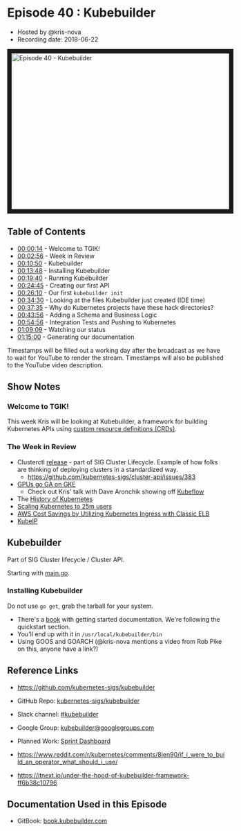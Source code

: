 # Episode 40 : Kubebuilder

- Hosted by @kris-nova
- Recording date: 2018-06-22

<!--- Thumbnailed embed of the video, n8Xo_ghCIOSY is the video id from the youtube url
Note the 0.jpg for the thumbnail --->

<a href="http://www.youtube.com/watch?feature=player_embedded&v=N-lTSk1bGAg
" target="_blank"><img src="http://img.youtube.com/vi/N-lTSk1bGAg/0.jpg" 
alt="Episode 40 - Kubebuilder" width="640" height="360" border="10" /></a>

## Table of Contents

- [00:00:14](https://youtu.be/N-lTSk1bGAg?t=14s) - Welcome to TGIK!
- [00:02:56](https://youtu.be/N-lTSk1bGAg?t=2m56s) - Week in Review
- [00:10:50](https://youtu.be/N-lTSk1bGAg?t=10m50s) - Kubebuilder
- [00:13:48](https://youtu.be/N-lTSk1bGAg?t=13m48s) - Installing Kubebuilder
- [00:19:40](https://youtu.be/N-lTSk1bGAg?t=19m40s) - Running Kubebuilder
- [00:24:45](https://youtu.be/N-lTSk1bGAg?t=24m45s) - Creating our first API
- [00:26:10](https://youtu.be/N-lTSk1bGAg?t=26m10s) - Our first `kubebuilder init`
- [00:34:30](https://youtu.be/N-lTSk1bGAg?t=34m30s) - Looking at the files Kubebuilder just created (IDE time)
- [00:37:35](https://youtu.be/N-lTSk1bGAg?t=37m35s) - Why do Kubernetes projects have these hack directories? 
- [00:43:56](https://youtu.be/N-lTSk1bGAg?t=43m56s) - Adding a Schema and Business Logic
- [00:54:56](https://youtu.be/N-lTSk1bGAg?t=54m56s) - Integration Tests and Pushing to Kubernetes
- [01:09:09](https://youtu.be/N-lTSk1bGAg?t=1h9m9s) - Watching our status
- [01:15:00](https://youtu.be/N-lTSk1bGAg?t=1h15m) - Generating our documentation

Timestamps will be filled out a working day after the broadcast as we have to wait for YouTube to render the stream. Timestamps will also be published to the YouTube video description. 

## Show Notes

### Welcome to TGIK!

This week Kris will be looking at Kubebuilder, a framework for building Kubernetes APIs using [custom resource definitions (CRDs)](https://kubernetes.io/docs/concepts/extend-kubernetes/api-extension/custom-resources/).

### The Week in Review

- Clusterctl [release](https://github.com/kubernetes-sigs/cluster-api) - part of SIG Cluster Lifecycle. Example of how folks are thinking of deploying clusters in a standardized way. 
    - https://github.com/kubernetes-sigs/cluster-api/issues/383
- [GPUs go GA on GKE](https://cloudplatform.googleblog.com/2018/06/GPUs-as-a-service-with-Kubernetes-Engine-are-now-generally-available.html)
    - Check out Kris' talk with Dave Aronchik showing off [Kubeflow](https://www.youtube.com/watch?v=givpqZ2IchI)
- The [History of Kubernetes](https://blog.risingstack.com/the-history-of-kubernetes/)
- [Scaling Kubernetes to 25m users](https://medium.com/@brendanrius/scaling-kubernetes-for-25m-users-a7937e3536a0)
- [AWS Cost Savings by Utilizing Kubernetes Ingress with Classic ELB](https://akomljen.com/aws-cost-savings-by-utilizing-kubernetes-ingress-with-classic-elb/)
- [KubeIP](https://kubeip.com/)

## Kubebuilder

Part of SIG Cluster lifecycle / Cluster API. 

Starting with [main.go](https://github.com/kubernetes-sigs/kubebuilder/blob/master/cmd/kubebuilder/main.go). 

### Installing Kubebuilder

Do not use `go get`, grab the tarball for your system. 

- There's a [book](http://book.kubebuilder.io) with getting started documentation. We're following the quickstart section. 
- You'll end up with it in `/usr/local/kubebuilder/bin`
- Using GOOS and GOARCH (@kris-nova mentions a video from Rob Pike on this, anyone have a link?)

## Reference Links

- https://github.com/kubernetes-sigs/kubebuilder
- GitHub Repo: [kubernetes-sigs/kubebuilder](https://github.com/kubernetes-sigs/kubebuilder)
- Slack channel: [#kubebuilder](http://slack.k8s.io/#kubebuilder)
- Google Group: [kubebuilder@googlegroups.com](https://groups.google.com/forum/#!forum/kubebuilder)
- Planned Work: [Sprint Dashboard](https://github.com/kubernetes-sigs/kubebuilder/projects/1)

- https://www.reddit.com/r/kubernetes/comments/8ien90/if_i_were_to_build_an_operator_what_should_i_use/
- https://itnext.io/under-the-hood-of-kubebuilder-framework-ff6b38c10796

## Documentation Used in this Episode 

- GitBook: [book.kubebuilder.com](http://book.kubebuilder.io)
